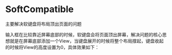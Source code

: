 # SoftCompatible
主要解决软键盘将布局顶出页面的问题

输入框在比较靠近屏幕底部的时候，软键盘会将页面顶出屏幕，解决问题的核心思想就是在屏幕底部添加一个View，当键盘展开的时候将整个布局撑起，键盘收起的时候将View的高度设置为0，具体效果如下：
